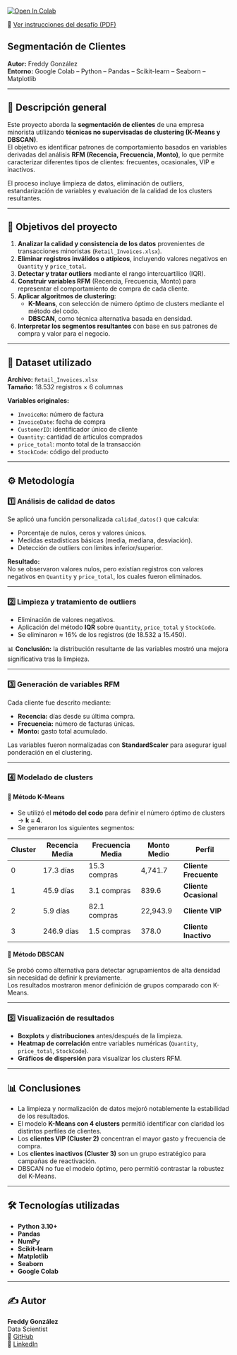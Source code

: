 [![Open In Colab](https://colab.research.google.com/assets/colab-badge.svg)](https://colab.research.google.com/github/fredusho/data-science-portfolio/blob/main/aprendizaje-supervisado-no-supervisado-segmentación-de-clientes/Desafio_2_Segmentacion_2.ipynb)

📄 [Ver instrucciones del desafío (PDF)](https://github.com/fredusho/data-science-portfolio/edit/main/aprendizaje-supervisado-no-supervisado-segmentación-de-clientes/README.md#:~:text=Desafio_2_Segmentacion_2.ipynb)



 ## Segmentación de Clientes

**Autor:** Freddy González  
**Entorno:** Google Colab – Python – Pandas – Scikit-learn – Seaborn – Matplotlib  

---

## 🧠 Descripción general

Este proyecto aborda la **segmentación de clientes** de una empresa minorista utilizando **técnicas no supervisadas de clustering (K-Means y DBSCAN)**.  
El objetivo es identificar patrones de comportamiento basados en variables derivadas del análisis **RFM (Recencia, Frecuencia, Monto)**, lo que permite caracterizar diferentes tipos de clientes: frecuentes, ocasionales, VIP e inactivos.

El proceso incluye limpieza de datos, eliminación de outliers, estandarización de variables y evaluación de la calidad de los clusters resultantes.

---

## 🎯 Objetivos del proyecto

1. **Analizar la calidad y consistencia de los datos** provenientes de transacciones minoristas (`Retail_Invoices.xlsx`).  
2. **Eliminar registros inválidos o atípicos**, incluyendo valores negativos en `Quantity` y `price_total`.  
3. **Detectar y tratar outliers** mediante el rango intercuartílico (IQR).  
4. **Construir variables RFM** (Recencia, Frecuencia, Monto) para representar el comportamiento de compra de cada cliente.  
5. **Aplicar algoritmos de clustering**:
   - **K-Means**, con selección de número óptimo de clusters mediante el método del codo.  
   - **DBSCAN**, como técnica alternativa basada en densidad.  
6. **Interpretar los segmentos resultantes** con base en sus patrones de compra y valor para el negocio.

---

## 🧩 Dataset utilizado

**Archivo:** `Retail_Invoices.xlsx`  
**Tamaño:** 18.532 registros × 6 columnas  

**Variables originales:**
- `InvoiceNo`: número de factura  
- `InvoiceDate`: fecha de compra  
- `CustomerID`: identificador único de cliente  
- `Quantity`: cantidad de artículos comprados  
- `price_total`: monto total de la transacción  
- `StockCode`: código del producto  

---

## ⚙️ Metodología

### 1️⃣ Análisis de calidad de datos
Se aplicó una función personalizada `calidad_datos()` que calcula:
- Porcentaje de nulos, ceros y valores únicos.  
- Medidas estadísticas básicas (media, mediana, desviación).  
- Detección de outliers con límites inferior/superior.  

**Resultado:**  
No se observaron valores nulos, pero existían registros con valores negativos en `Quantity` y `price_total`, los cuales fueron eliminados.

---

### 2️⃣ Limpieza y tratamiento de outliers
- Eliminación de valores negativos.  
- Aplicación del método **IQR** sobre `Quantity`, `price_total` y `StockCode`.  
- Se eliminaron ≈ 16% de los registros (de 18.532 a 15.450).  

📊 **Conclusión:** la distribución resultante de las variables mostró una mejora significativa tras la limpieza.

---

### 3️⃣ Generación de variables RFM

Cada cliente fue descrito mediante:
- **Recencia:** días desde su última compra.  
- **Frecuencia:** número de facturas únicas.  
- **Monto:** gasto total acumulado.  

Las variables fueron normalizadas con **StandardScaler** para asegurar igual ponderación en el clustering.

---

### 4️⃣ Modelado de clusters

#### 🔹 Método K-Means
- Se utilizó el **método del codo** para definir el número óptimo de clusters → **k = 4**.  
- Se generaron los siguientes segmentos:

| Cluster | Recencia Media | Frecuencia Media | Monto Medio | Perfil |
|----------|----------------|------------------|--------------|---------|
| 0 | 17.3 días | 15.3 compras | 4,741.7 | **Cliente Frecuente** |
| 1 | 45.9 días | 3.1 compras | 839.6 | **Cliente Ocasional** |
| 2 | 5.9 días | 82.1 compras | 22,943.9 | **Cliente VIP** |
| 3 | 246.9 días | 1.5 compras | 378.0 | **Cliente Inactivo** |

#### 🔹 Método DBSCAN
Se probó como alternativa para detectar agrupamientos de alta densidad sin necesidad de definir k previamente.  
Los resultados mostraron menor definición de grupos comparado con K-Means.

---

### 5️⃣ Visualización de resultados
- **Boxplots** y **distribuciones** antes/después de la limpieza.  
- **Heatmap de correlación** entre variables numéricas (`Quantity`, `price_total`, `StockCode`).  
- **Gráficos de dispersión** para visualizar los clusters RFM.

---

## 📊 Conclusiones

- La limpieza y normalización de datos mejoró notablemente la estabilidad de los resultados.  
- El modelo **K-Means con 4 clusters** permitió identificar con claridad los distintos perfiles de clientes.  
- Los **clientes VIP (Cluster 2)** concentran el mayor gasto y frecuencia de compra.  
- Los **clientes inactivos (Cluster 3)** son un grupo estratégico para campañas de reactivación.  
- DBSCAN no fue el modelo óptimo, pero permitió contrastar la robustez del K-Means.

---

## 🛠️ Tecnologías utilizadas
- **Python 3.10+**
- **Pandas**
- **NumPy**
- **Scikit-learn**
- **Matplotlib**
- **Seaborn**
- **Google Colab**

---

## ✍️ Autor
**Freddy González**  
Data Scientist  
📂 [GitHub](https://github.com/fredusho/data-science-portfolio)  
💼 [LinkedIn](https://linkedin.com/in/freddygonzalezsandoval)



